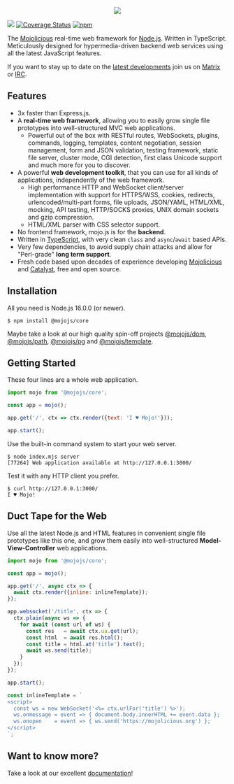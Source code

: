 <p align="center">
  <a href="https://mojojs.org">
    <picture>
      <source srcset="https://github.com/mojolicious/mojo.js/blob/main/docs/images/logo-dark.png?raw=true" media="(prefers-color-scheme: dark)">
      <img src="https://github.com/mojolicious/mojo.js/blob/main/docs/images/logo.png?raw=true" style="margin: 0 auto;">
    </picture>
  </a>
</p>

[![](https://github.com/mojolicious/mojo.js/workflows/test/badge.svg)](https://github.com/mojolicious/mojo.js/actions)
[![Coverage Status](https://coveralls.io/repos/github/mojolicious/mojo.js/badge.svg?branch=main)](https://coveralls.io/github/mojolicious/mojo.js?branch=main)
[![npm](https://img.shields.io/npm/v/@mojojs/core.svg)](https://www.npmjs.com/package/@mojojs/core)

The [Mojolicious](https://mojolicious.org) real-time web framework for [Node.js](https://nodejs.org/). Written in
TypeScript. Meticulously designed for hypermedia-driven backend web services using all the latest JavaScript features.

If you want to stay up to date on the
[latest developments](https://github.com/mojolicious/mojo.js/blob/main/CHANGELOG.md) join us on
[Matrix](https://matrix.to/#/#mojo:matrix.org) or [IRC](https://web.libera.chat/#mojo).

## Features

* 3x faster than Express.js.
* A **real-time web framework**, allowing you to easily grow single file prototypes into well-structured MVC web
  applications.
  * Powerful out of the box with RESTful routes, WebSockets, plugins, commands, logging, templates, content negotiation,
    session management, form and JSON validation, testing framework, static file server, cluster mode, CGI detection,
    first class Unicode support and much more for you to discover.
* A powerful **web development toolkit**, that you can use for all kinds of applications, independently of the web
  framework.
  * High performance HTTP and WebSocket client/server implementation with support for HTTPS/WSS, cookies, redirects,
    urlencoded/multi-part forms, file uploads, JSON/YAML, HTML/XML, mocking, API testing, HTTP/SOCKS proxies, UNIX
    domain sockets and gzip compression.
  * HTML/XML parser with CSS selector support.
* No frontend framework, mojo.js is for the **backend**.
* Written in [TypeScript](https://www.typescriptlang.org), with very clean `class` and `async`/`await` based APIs.
* Very few dependencies, to avoid supply chain attacks and allow for "Perl-grade" **long term support**.
* Fresh code based upon decades of experience developing [Mojolicious](https://mojolicious.org) and
  [Catalyst](http://catalyst.perl.org), free and open source.

## Installation

All you need is Node.js 16.0.0 (or newer).

```
$ npm install @mojojs/core
```

Maybe take a look at our high quality spin-off projects [@mojojs/dom](https://www.npmjs.com/package/@mojojs/dom),
[@mojojs/path](https://www.npmjs.com/package/@mojojs/path), [@mojojs/pg](https://www.npmjs.com/package/@mojojs/pg) and
[@mojojs/template](https://www.npmjs.com/package/@mojojs/template).

## Getting Started

  These four lines are a whole web application.

```js
import mojo from '@mojojs/core';

const app = mojo();

app.get('/', ctx => ctx.render({text: 'I ♥ Mojo!'}));

app.start();
```

  Use the built-in command system to start your web server.

```
$ node index.mjs server
[77264] Web application available at http://127.0.0.1:3000/
```

  Test it with any HTTP client you prefer.

```
$ curl http://127.0.0.1:3000/
I ♥ Mojo!
```

## Duct Tape for the Web

  Use all the latest Node.js and HTML features in convenient single file prototypes like this one, and grow them easily
  into well-structured **Model-View-Controller** web applications.

```js
import mojo from '@mojojs/core';

const app = mojo();

app.get('/', async ctx => {
  await ctx.render({inline: inlineTemplate});
});

app.websocket('/title', ctx => {
  ctx.plain(async ws => {
    for await (const url of ws) {
      const res   = await ctx.ua.get(url);
      const html  = await res.html();
      const title = html.at('title').text();
      await ws.send(title);
    }
  });
});

app.start();

const inlineTemplate = `
<script>
  const ws = new WebSocket('<%= ctx.urlFor('title') %>');
  ws.onmessage = event => { document.body.innerHTML += event.data };
  ws.onopen    = event => { ws.send('https://mojolicious.org') };
</script>
`;
```

## Want to know more?

Take a look at our excellent [documentation](https://mojojs.org/docs/)!
